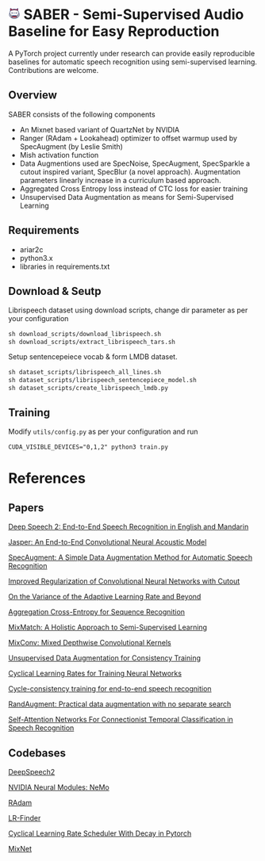 ![alt text](icons/character+fat+game+hero+inkcontober+movie+icon-1320183878106104615_24.png) SABER - Semi-Supervised Audio Baseline for Easy Reproduction
=====
A PyTorch project currently under research can provide easily reproducible baselines for automatic speech recognition using semi-supervised learning.
Contributions are welcome.

## Overview
SABER consists of the following components

* An Mixnet based variant of QuartzNet by NVIDIA
* Ranger (RAdam + Lookahead) optimizer to offset warmup used by SpecAugment (by Leslie Smith)
* Mish activation function
* Data Augmentions used are SpecNoise, SpecAugment, SpecSparkle a cutout inspired variant, SpecBlur (a novel approach). Augmentation parameters linearly increase in a curriculum based approach.
* Aggregated Cross Entropy loss instead of CTC loss for easier training
* Unsupervised Data Augmentation as means for Semi-Supervised Learning

## Requirements

* ariar2c
* python3.x
* libraries in requirements.txt

## Download & Seutp

Librispeech dataset using download scripts, change dir parameter as per your configuration
```
sh download_scripts/download_librispeech.sh
sh download_scripts/extract_librispeech_tars.sh
```

Setup sentencepeiece vocab & form LMDB dataset.
```
sh dataset_scripts/librispeech_all_lines.sh
sh dataset_scripts/librispeech_sentencepiece_model.sh
sh dataset_scripts/create_librispeech_lmdb.py
```

## Training
Modify `utils/config.py` as per your configuration and run
```
CUDA_VISIBLE_DEVICES="0,1,2" python3 train.py
```


References
==========

## Papers

[Deep Speech 2: End-to-End Speech Recognition in English and Mandarin](https://arxiv.org/abs/1512.02595)

[Jasper: An End-to-End Convolutional Neural Acoustic Model](https://arxiv.org/abs/1904.03288)

[SpecAugment: A Simple Data Augmentation Method for Automatic Speech Recognition](https://arxiv.org/pdf/1904.08779.pdf)

[Improved Regularization of Convolutional Neural Networks with Cutout](https://arxiv.org/abs/1708.04552)

[On the Variance of the Adaptive Learning Rate and Beyond](https://arxiv.org/abs/1908.03265)

[Aggregation Cross-Entropy for Sequence Recognition](https://arxiv.org/abs/1904.08364)

[MixMatch: A Holistic Approach to Semi-Supervised Learning](https://arxiv.org/abs/1905.02249)

[MixConv: Mixed Depthwise Convolutional Kernels](https://arxiv.org/abs/1907.09595)

[Unsupervised Data Augmentation for Consistency Training](https://arxiv.org/abs/1904.12848)

[Cyclical Learning Rates for Training Neural Networks](https://arxiv.org/pdf/1506.01186.pdf)

[Cycle-consistency training for end-to-end speech recognition](https://arxiv.org/abs/1811.01690)

[RandAugment: Practical data augmentation with no separate search](https://arxiv.org/abs/1909.13719)

[Self-Attention Networks For Connectionist Temporal Classification in Speech Recognition](https://arxiv.org/pdf/1901.10055.pdf)

## Codebases

[DeepSpeech2](https://github.com/PaddlePaddle/DeepSpeech)

[NVIDIA Neural Modules: NeMo](https://github.com/NVIDIA/NeMo)

[RAdam](https://github.com/LiyuanLucasLiu/RAdam)

[LR-Finder](https://github.com/davidtvs/pytorch-lr-finder)

[Cyclical Learning Rate Scheduler With Decay in Pytorch](https://github.com/bluesky314/Cyclical_LR_Scheduler_With_Decay_Pytorch)

[MixNet](https://github.com/romulus0914/MixNet-Pytorch)